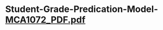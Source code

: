# Student-Grade-Predication-Model-[MCA1072_PDF.pdf](https://github.com/user-attachments/files/20848670/MCA1072_PDF.pdf)
